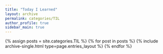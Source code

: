 ```yaml
---
title: "Today I Learned"
layout: archive
permalink: categories/TIL
author_profile: true
sidebar_main: true
---
```


{% assign posts = site.categories.TIL %}
{% for post in posts %} {% include archive-single.html type=page.entries_layout %} {% endfor %}
